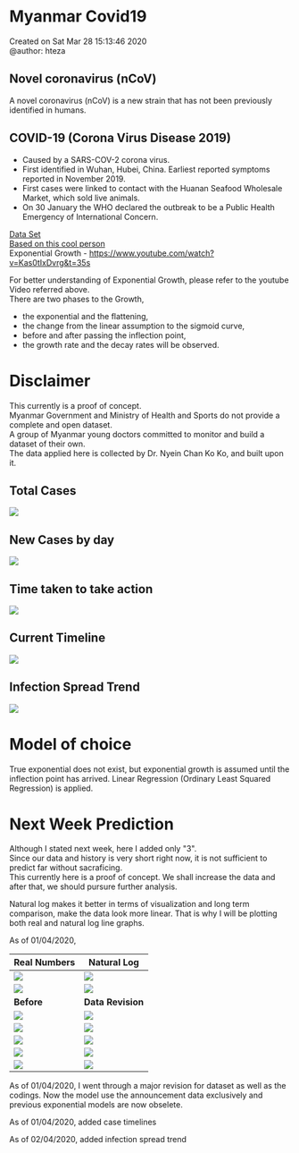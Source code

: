 # Myanmar Covid19

Created on Sat Mar 28 15:13:46 2020 <br>
@author: hteza

## Novel coronavirus (nCoV)
A novel coronavirus (nCoV) is a new strain that has not been previously identified in humans.

## COVID-19 (Corona Virus Disease 2019)
* Caused by a SARS-COV-2 corona virus.
* First identified in Wuhan, Hubei, China. Earliest reported symptoms reported in November 2019.
* First cases were linked to contact with the Huanan Seafood Wholesale Market, which sold live animals.
* On 30 January the WHO declared the outbreak to be a Public Health Emergency of International Concern.

[Data Set](https://docs.google.com/spreadsheets/d/1-Csmn_rXTQvnkJR8tnFkQEyKBnhq8fz-YxyHidhONiI/edit?usp=sharing) <br>
[Based on this cool person](https://jooskorstanje.com/modeling-exponential-growth-corona.html) <br>
Exponential Growth - https://www.youtube.com/watch?v=Kas0tIxDvrg&t=35s

For better understanding of Exponential Growth, please refer to the youtube Video referred above.<br>
There are two phases to the Growth, 
  * the exponential and the flattening,<br>
  * the change from the linear assumption to the sigmoid curve, <br>
  * before and after passing the inflection point, <br>
  * the growth rate and the decay rates will be observed.

# Disclaimer

This currently is a proof of concept.<br> 
Myanmar Government and Ministry of Health and Sports do not provide a complete and open dataset. <br>
A group of Myanmar young doctors committed to monitor and build a dataset of their own. <br>
The data applied here is collected by Dr. Nyein Chan Ko Ko, and built upon it. <br>

## Total Cases

![](/case/2020-04-02&#32;00_00_00_total_cases.svg)

## New Cases by day

![](/case/2020-04-02&#32;00_00_00_new_cases.svg)

## Time taken to take action

![](/timelines/2020-04-02&#32;00_00_00_time_for_action.svg)

## Current Timeline

![](/timelines/2020-04-02&#32;00_00_00_timeline.svg)

## Infection Spread Trend

![](/spread/2020-04-02&#32;00_00_00_spread.svg)

# Model of choice

True exponential does not exist, but exponential growth is assumed until the inflection point has arrived. Linear Regression (Ordinary Least Squared Regression) is applied.

# Next Week Prediction

Although I stated next week, here I added only "3". <br>
Since our data and history is very short right now, it is not sufficient to predict far without sacraficing. <br> 
This currently here is a proof of concept. We shall increase the data and after that, we should pursure further analysis. <br>

Natural log makes it better in terms of visualization and long term comparison, make the data look more linear. That is why I will be plotting both real and natural log line graphs.<br>

 As of 01/04/2020,
 
 | Real Numbers | Natural Log |
 |-|-|
 |![](/plots_after_revision/2020-04-01&#32;00_00_00_real.svg)|![](/plots_after_revision/2020-04-01&#32;00_00_00_log.svg)|
  |![](/plots_after_revision/2020-04-02&#32;00_00_00_real.svg)|![](/plots_after_revision/2020-04-02&#32;00_00_00_log.svg)|
 |__**Before**__|__**Data Revision**__|
 |![](/plots/200327_real.png)|![](/plots/200327_log.png)|
 |![](/plots/200329_real.png)|![](/plots/200329_log.png)|
 |![](/plots/2020-03-30&#32;00_00_00_real.svg)|![](/plots/2020-03-30&#32;00_00_00_log.svg)|
 |![](/plots/2020-03-31&#32;00_00_00_real.svg)|![](/plots/2020-03-31&#32;00_00_00_log.svg)|
 |![](/plots/2020-04-01&#32;00_00_00_real.svg)|![](/plots/2020-04-01&#32;00_00_00_log.svg)|
 
 
 As of 01/04/2020,
 I went through a major revision for dataset as well as the codings. Now the model use the announcement data exclusively and previous exponential models are now obselete.
 
 As of 01/04/2020,
 added case timelines
 
 As of 02/04/2020,
 added infection spread trend
